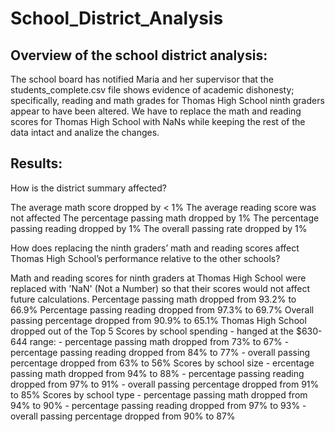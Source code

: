# School_District_Analysis

## Overview of the school district analysis: 

The school board has notified Maria and her supervisor that the students_complete.csv file shows evidence of academic dishonesty; specifically, reading and math grades for Thomas High School ninth graders appear to have been altered. We have to replace the math and reading scores for Thomas High School with NaNs while keeping the rest of the data intact and analize the changes.

## Results: 

How is the district summary affected?

The average math score dropped by < 1%
The average reading score was not affected
The percentage passing math dropped by 1%
The percentage passing reading dropped by 1%
The overall passing rate dropped by 1%


How does replacing the ninth graders’ math and reading scores affect Thomas High School’s performance relative to the other schools?

Math and reading scores for ninth graders at Thomas High School were replaced with 'NaN' (Not a Number) so that their scores would not affect future calculations.
Percentage passing math dropped from 93.2% to 66.9%
Percentage passing reading dropped from 97.3% to 69.7%
Overall passing percentage dropped from 90.9% to 65.1%
Thomas High School dropped out of the Top 5 
Scores by school spending - hanged at the $630-644 range: - percentage passing math dropped from 73% to 67% - percentage passing reading dropped from 84% to 77% - overall passing percentage dropped from 63% to 56%
Scores by school size - ercentage passing math dropped from 94% to 88% - percentage passing reading dropped from 97% to 91% - overall passing percentage dropped from 91% to 85%
Scores by school type - percentage passing math dropped from 94% to 90% - percentage passing reading dropped from 97% to 93% - overall passing percentage dropped from 90% to 87%


